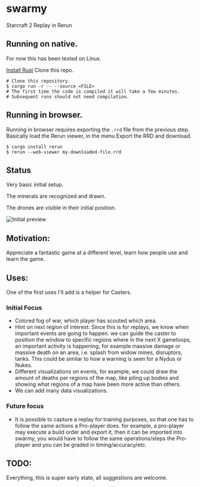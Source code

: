 # swarmy
Starcraft 2 Replay in Rerun

## Running on native.

For now this has been tested on Linux.

[Install Rust](https://www.rust-lang.org/tools/install)
Clone this repo.

```shell
# Clone this repository.
$ cargo run -r -- --source <FILE>
# The first time the code is compiled it will take a few minutes.
# Subsequent runs should not need compilation.
```

## Running in browser.

Running in browser requires exporting the `.rrd` file from the previous step.
Basically load the Rerun viewer, in the menu Export the RRD and download.

```shell
$ cargo install rerun
$ rerun --web-viewer my-downloaded-file.rrd
```

## Status
Very basic initial setup.

The minerals are recognized and drawn.

The drones are visible in their initial position.

![Initial preview](https://user-images.githubusercontent.com/873436/231281746-40fde3f1-fec6-49fe-8cf1-5fbd197589b7.png)

## Motivation:

Appreciate a fantastic game at a different level, learn how people use and learn the game.

## Uses:

One of the first uses I'll add is a helper for Casters.

### Initial Focus
- Colored fog of war, which player has scouted which area.
- Hint on next region of interest: Since this is for replays, we know when important events are going to happen.
  we can guide the caster to position the window to specific regions where in the next X gameloops, an important
  activity is happening, for example massive damage or massive death on an area, i.e. splash from widow mines, disruptors, tanks.
  This could be similar to how a warning is seen for a Nydus or Nukes.
- Different visualizations on events, for example, we could draw the amount of deaths per regions of the map, like piling up bodies
  and showing what regions of a map have been more active than others.
- We can add many data visualizations.

### Future focus
- It is possible to capture a replay for training purposes, so that one has to follow the same actions a Pro-player does.
  for example, a pro-player may execute a build order and export it, then it can be imported into swarmy,
  you would have to follow the same operations/steps the Pro-player and you can be graded in timing/accuracy/etc.

## TODO:
Everything, this is super early state, all suggestions are welcome.
